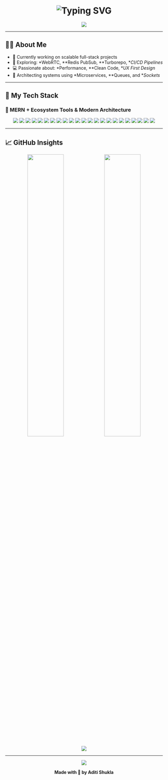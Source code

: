 
    
<!-- Animated Typing Header -->
<h1 align="center">
  <img src="https://readme-typing-svg.demolab.com?font=Fira+Code&weight=500&size=25&pause=1000&color=3FFFA3&center=true&vCenter=true&width=800&lines=Hi+%F0%9F%91%8B%2C+I'm+Aditi+Shukla;Full+Stack+Developer+%7C+MERN+%7C+Next.js+%7C+Redis+%7C+Docker;Building+Fast%2C+Scalable+and+Beautiful+Apps;Welcome+to+my+GitHub+space!+%F0%9F%9A%80" alt="Typing SVG" />
</h1>

<p align="center">
  <img src="https://capsule-render.vercel.app/api?type=waving&color=0:0d1117,100:1DB954&height=150&section=header&text=Welcome%20to%20My%20GitHub!&fontColor=ffffff&fontSize=40&fontAlignY=35" />
</p>

---

## 👩‍💻 About Me

- 🔭 Currently working on scalable full-stack projects  
- 🧠 Exploring: *WebRTC, **Redis PubSub, **Turborepo, **CI/CD Pipelines*  
- 💻 Passionate about: *Performance, **Clean Code, **UX First Design*  
- 🧩 Architecting systems using *Microservices, **Queues, and **Sockets*  

---

## 🧰 My Tech Stack

### 🚀 MERN + Ecosystem Tools & Modern Architecture

<p align="center">
  <!-- Languages -->
  <img src="https://img.shields.io/badge/JavaScript-F7DF1E?style=for-the-badge&logo=javascript&logoColor=black"/>
  <img src="https://img.shields.io/badge/TypeScript-3178C6?style=for-the-badge&logo=typescript&logoColor=white"/>

  <!-- Frontend -->
  <img src="https://img.shields.io/badge/React-61DAFB?style=for-the-badge&logo=react&logoColor=black"/>
  <img src="https://img.shields.io/badge/Next.js-000000?style=for-the-badge&logo=next.js&logoColor=white"/>
  <img src="https://img.shields.io/badge/TailwindCSS-06B6D4?style=for-the-badge&logo=tailwind-css&logoColor=white"/>
  <img src="https://img.shields.io/badge/Shadcn/UI-000000?style=for-the-badge&logo=shadcnui&logoColor=white"/>
  <img src="https://img.shields.io/badge/Zustand-8E44AD?style=for-the-badge&logo=react&logoColor=white"/>

  <!-- Backend -->
  <img src="https://img.shields.io/badge/Node.js-339933?style=for-the-badge&logo=node.js&logoColor=white"/>
  <img src="https://img.shields.io/badge/Express.js-000000?style=for-the-badge&logo=express&logoColor=white"/>
  <img src="https://img.shields.io/badge/Bun-000000?style=for-the-badge&logo=bun&logoColor=white"/>

  <!-- Databases -->
  <img src="https://img.shields.io/badge/MongoDB-47A248?style=for-the-badge&logo=mongodb&logoColor=white"/>
  <img src="https://img.shields.io/badge/PostgreSQL-4169E1?style=for-the-badge&logo=postgresql&logoColor=white"/>
  <img src="https://img.shields.io/badge/Prisma-2D3748?style=for-the-badge&logo=prisma&logoColor=white"/>
  <img src="https://img.shields.io/badge/Redis-DC382D?style=for-the-badge&logo=redis&logoColor=white"/>

  <!-- Infra / DevOps -->
  <img src="https://img.shields.io/badge/Docker-2496ED?style=for-the-badge&logo=docker&logoColor=white"/>
  <img src="https://img.shields.io/badge/Kubernetes-326CE5?style=for-the-badge&logo=kubernetes&logoColor=white"/>
  <img src="https://img.shields.io/badge/Turborepo-000000?style=for-the-badge&logo=vercel&logoColor=white"/>
  <img src="https://img.shields.io/badge/CI/CD-0A0A0A?style=for-the-badge&logo=githubactions&logoColor=white"/>
  <img src="https://img.shields.io/badge/WebSockets-010101?style=for-the-badge&logo=socket.io&logoColor=white"/>
  <img src="https://img.shields.io/badge/Kafka-231F20?style=for-the-badge&logo=apachekafka&logoColor=white"/>

  <!-- Other Tools -->
  <img src="https://img.shields.io/badge/Zod-E10098?style=for-the-badge&logo=zod&logoColor=white"/>
  <img src="https://img.shields.io/badge/OpenAPI-6BA539?style=for-the-badge&logo=openapiinitiative&logoColor=white"/>
  <img src="https://img.shields.io/badge/Microservices-FF9900?style=for-the-badge&logo=cloud&logoColor=white"/>
</p>

---

## 📈 GitHub Insights

<p align="center">
  <img src="https://github-readme-stats.vercel.app/api?username=aditishukla&show_icons=true&theme=tokyonight&border_radius=12" width="48%" />
  <img src="https://github-readme-stats.vercel.app/api/top-langs/?username=aditishukla&layout=compact&theme=tokyonight&border_radius=12" width="48%" />
</p>

<p align="center">
  <img src="https://github-readme-streak-stats.herokuapp.com/?user=aditishukla&theme=tokyonight&hide_border=false&border_radius=12" />
</p>

---

<p align="center">
  <img src="https://capsule-render.vercel.app/api?type=waving&color=0:1DB954,100:0d1117&height=120&section=footer" />
</p>

<p align="center">
  <b>Made with 💖 by Aditi Shukla</b>
</p>
